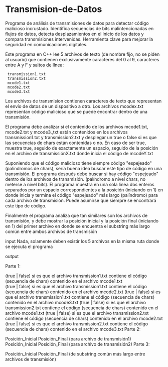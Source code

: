 # Transmision-de-Datos
Programa de análisis de transmisiones de datos para detectar código malicioso incrustado. Identifica secuencias de bits malintencionadas en flujos de datos, detecta desplazamientos en el inicio de los datos y compara transmisiones intervenidas. Herramienta clave para mejorar la seguridad en comunicaciones digitales.

 Este programa en C++ lee 5 archivos de texto (de nombre fijo, no se piden al usuario) que contienen exclusivamente caracteres del 0 al 9, caracteres entre A y F y saltos de línea:

     transmission1.txt
     transmission2.txt
     mcode1.txt
     mcode2.txt
     mcode3.txt

Los archivos de transmision contienen caracteres de texto que representan el envío de datos de un dispositivo a otro.
Los archivos mcodex.txt representan código malicioso que se puede encontrar dentro de una transmisión.

El programa debe analizar si el contenido de los archivos mcode1.txt, mcode2.txt y mcode3.,txt están contenidos en los archivos transmission1.txt y transmission2.txt y desplegar un true o false si es que las secuencias de chars están contenidas o no. En caso de ser true, muestra true, seguido de exactamente un espacio, seguido de la posición en el archivo de transmissiónX.txt donde inicia el código de mcodeY.txt

Suponiendo que el código malicioso tiene siempre código "espejeado" (palíndromos de chars), sería buena idea buscar este tipo de código en una transmisión. El programa después debe buscar si hay código "espejeado" dentro de los archivos de transmisión. (palíndromo a nivel chars, no meterse a nivel bits). El programa muestra en una sola linea dos enteros separados por un espacio correspondientes a la posición (iniciando en 1) en donde inicia y termina el código "espejeado" más largo (palíndromo) para cada archivo de transmisión. Puede asumirse que siempre se encontrará este tipo de código.

Finalmente el programa analiza que tan similares son los archivos de transmisión, y debe mostrar la posición inicial y la posición final (iniciando en 1) del primer archivo en donde se encuentra el substring más largo común entre ambos archivos de transmisión

input
     Nada, solamente deben existir los 5 archivos en la misma ruta donde se ejecuta el programa    

output

Parte 1:

(true | false) si es que el archivo transmission1.txt contiene el código (secuencia de chars) contenido en el archivo mcode1.txt   
(true | false) si es que el archivo transmission1.txt contiene el código (secuencia de chars) contenido en el archivo mcode2.txt
(true | false) si es que el archivo transmission1.txt contiene el código (secuencia de chars) contenido en el archivo mcode3.txt
(true | false) si es que el archivo transmission2.txt contiene el código (secuencia de chars) contenido en el archivo mcode1.txt
(true | false) si es que el archivo transmission2.txt contiene el código (secuencia de chars) contenido en el archivo mcode2.txt
(true | false) si es que el archivo transmission2.txt contiene el código (secuencia de chars) contenido en el archivo mcode3.txt
Parte 2:

Posición_Inicial Posición_Final (para archivo de transmisión1)
Posición_Inicial Posición_Final (para archivo de transmisión2)
Parte 3:

Posición_Inicial Posición_Final (de substring común más largo entre archivos de transmisión)
